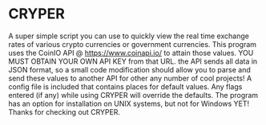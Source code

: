# CRYPER
  A super simple script you can use to quickly view the real time exchange rates of various crypto currencies or government currencies. This program uses 
the CoinIO API @ https://www.coinapi.io/ to attain those values. YOU MUST OBTAIN YOUR OWN API KEY from that URL.
the API sends all data in JSON format, so a small code modification should allow you to parse and send these values to another API for other any number of cool projects!
A config file is included that contains places for default values. Any flags entered (if any) while using CRYPER will override the defaults.
The program has an option for installation on UNIX systems, but not for Windows YET! 
Thanks for checking out CRYPER.
